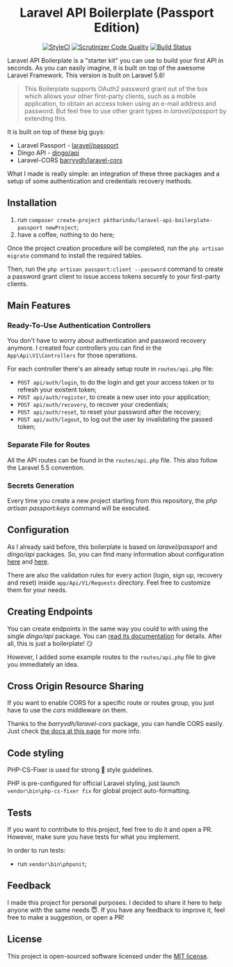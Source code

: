 <h1 align="center">
Laravel API Boilerplate (Passport Edition)
</h1>

<p align="center">
<a href="https://styleci.io/repos/130313746"><img src="https://styleci.io/repos/130313746/shield?branch=master" alt="StyleCI"></a>
<a href="https://scrutinizer-ci.com/g/pktharindu/laravel-api-boilerplate-passport/?branch=master"><img src="https://scrutinizer-ci.com/g/pktharindu/laravel-api-boilerplate-passport/badges/quality-score.png?b=master" alt="Scrutinizer Code Quality"></a>
<a href="https://scrutinizer-ci.com/g/pktharindu/laravel-api-boilerplate-passport/build-status/master"><img src="https://scrutinizer-ci.com/g/pktharindu/laravel-api-boilerplate-passport/badges/build.png?b=master" alt="Build Status"></a>
</p>

Laravel API Boilerplate is a "starter kit" you can use to build your first API in seconds. As you can easily imagine, it is built on top of the awesome Laravel Framework. This version is built on Laravel 5.6! 

> This Boilerplate supports OAuth2 password grant out of the box which allows your other first-party clients, such as a mobile application, to obtain an access token using an e-mail address and password. But feel free to use other grant types in _laravel/passport_ by extending this.

It is built on top of these big guys:

* Laravel Passport - [laravel/passport](https://github.com/laravel/passport)
* Dingo API - [dingo/api](https://github.com/dingo/api)
* Laravel-CORS [barryvdh/laravel-cors](http://github.com/barryvdh/laravel-cors)

What I made is really simple: an integration of these three packages and a setup of some authentication and credentials recovery methods.

## Installation

1. run `composer create-project pktharindu/laravel-api-boilerplate-passport newProject`;
2. have a coffee, nothing to do here;

Once the project creation procedure will be completed, run the `php artisan migrate` command to install the required tables.

Then, run the `php artisan passport:client --password` command to create a password grant client to issue access tokens securely to your first-party clients.

## Main Features

### Ready-To-Use Authentication Controllers

You don't have to worry about authentication and password recovery anymore. I created four controllers you can find in the `App\Api\V1\Controllers` for those operations.

For each controller there's an already setup route in `routes/api.php` file:

* `POST api/auth/login`, to do the login and get your access token or to refresh your existent token;
* `POST api/auth/register`, to create a new user into your application;
* `POST api/auth/recovery`, to recover your credentials;
* `POST api/auth/reset`, to reset your password after the recovery;
* `POST api/auth/logout`, to log out the user by invalidating the passed token;

### Separate File for Routes

All the API routes can be found in the `routes/api.php` file. This also follow the Laravel 5.5 convention.

### Secrets Generation

Every time you create a new project starting from this repository, the _php artisan passport:keys_ command will be executed.

## Configuration

As I already said before, this boilerplate is based on _laravel/passport_ and _dingo/api_ packages. So, you can find many information about configuration <a href="https://laravel.com/docs/5.6/passport" target="_blank">here</a> and <a href="https://github.com/dingo/api/wiki/Configuration" target="_blank">here</a>.

There are also the validation rules for every action (login, sign up, recovery and reset) inside `app/Api/V1/Requests` directory. Feel free to customize them for your needs.

## Creating Endpoints

You can create endpoints in the same way you could to with using the single _dingo/api_ package. You can <a href="https://github.com/dingo/api/wiki/Creating-API-Endpoints" target="_blank">read its documentation</a> for details. After all, this is just a boilerplate! :smirk:

However, I added some example routes to the `routes/api.php` file to give you immediately an idea.

## Cross Origin Resource Sharing

If you want to enable CORS for a specific route or routes group, you just have to use the _cors_ middleware on them.

Thanks to the _barryvdh/laravel-cors_ package, you can handle CORS easily. Just check <a href="https://github.com/barryvdh/laravel-cors" target="_blank">the docs at this page</a> for more info.

## Code styling

PHP-CS-Fixer is used for strong :muscle: style guidelines.

PHP is pre-configured for official Laravel styling, just launch `vendor\bin\php-cs-fixer fix` for global project auto-formatting.

## Tests

If you want to contribute to this project, feel free to do it and open a PR. However, make sure you have tests for what you implement.

In order to run tests:

* run `vendor\bin\phpunit`;

## Feedback

I made this project for personal purposes. I decided to share it here to help anyone with the same needs :innocent:. If you have any feedback to improve it, feel free to make a suggestion, or open a PR!

## License

This project is open-sourced software licensed under the [MIT license](http://opensource.org/licenses/MIT).